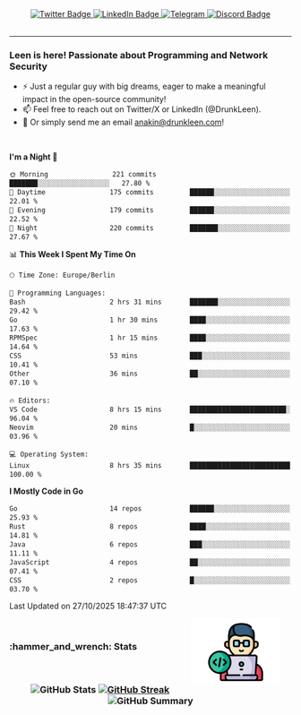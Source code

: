 <div id="badges" align="center">
  <a href="https://twitter.com/DrunkLeen">
    <img src="https://img.shields.io/badge/Twitter-blue?style=for-the-badge&logo=twitter&logoColor=white" alt="Twitter Badge"/>
  </a>
  <a href="https://www.instagram.com/reza.df.x">  
    <img src="https://img.shields.io/badge/LinkedIn-skyblue?style=for-the-badge&logo=LinkedIn&logoColor=black" alt="LinkedIn Badge"/>
  </a>
  <a href="http://telegram.me/rezadfx">
    <img src="https://img.shields.io/badge/Telegram-white?style=for-the-badge&logo=telegram&logoColor=blue" alt=Telegram Badge"/>
  </a>
  <a href="https://discord.com/users/DrunkLeen">
    <img src="https://img.shields.io/badge/Discord-gray?style=for-the-badge&logo=discord&logoColor=white" alt="Discord Badge"/>
  </a>
  <br>
  <img src="https://komarev.com/ghpvc/?username=drunkleen&style=flat-square&color=red" alt=""/>
</div>


---



### Leen is here! Passionate about Programming and Network Security

-	:zap: Just a regular guy with big dreams, eager to make a meaningful impact in the open-source community!
-	:mailbox: Feel free to reach out on Twitter/X or LinkedIn (@DrunkLeen).
-	:email: Or simply send me an email [anakin@drunkleen.com](mailto:anakin@drunkleen.com)!



<br>

<!-- <details>
<summary><b>:gear: &nbsp;Git statistics</b></summary>
<br>

[![Top Langs](https://github-readme-stats.vercel.app/api/top-langs/?username=drunkleen&layout=compact&theme=github_dark#gh-dark-mode-only)](https://github.com/drunkleen/github-readme-stats)
[![Top Langs](https://github-readme-stats.vercel.app/api/top-langs/?username=drunkleen&layout=compact&theme=vue#gh-light-mode-only)](https://github.com/drunkleen/github-readme-stats)
[![DrunkLeen's GitHub stats-Dark](https://github-readme-stats.vercel.app/api?username=drunkleen&show_icons=true&theme=github_dark#gh-dark-mode-only)](https://github.com/drunkleen/)
[![DrunkLeen's GitHub stats-Light](https://github-readme-stats.vercel.app/api?username=drunkleen&show_icons=true&theme=vue#gh-light-mode-only)](https://github.com/drunkleen/github-readme-stats)
[![willianrod's wakatime stats](https://github-readme-stats.vercel.app/api/wakatime?username=drunkleen&theme=github_dark#gh-dark-mode-only)](https://github.com/drunkleen/github-readme-stats)
[![willianrod's wakatime stats](https://github-readme-stats.vercel.app/api/wakatime?username=drunkleen&layout=compact&theme=vue#gh-light-mode-only)](https://github.com/drunkleen/github-readme-stats)

</details> -->


<!--START_SECTION:waka-->
**I'm a Night 🦉** 

```text
🌞 Morning                221 commits         ███████░░░░░░░░░░░░░░░░░░   27.80 % 
🌆 Daytime                175 commits         ██████░░░░░░░░░░░░░░░░░░░   22.01 % 
🌃 Evening                179 commits         ██████░░░░░░░░░░░░░░░░░░░   22.52 % 
🌙 Night                  220 commits         ███████░░░░░░░░░░░░░░░░░░   27.67 % 
```


📊 **This Week I Spent My Time On** 

```text
🕑︎ Time Zone: Europe/Berlin

💬 Programming Languages: 
Bash                     2 hrs 31 mins       ███████░░░░░░░░░░░░░░░░░░   29.42 % 
Go                       1 hr 30 mins        ████░░░░░░░░░░░░░░░░░░░░░   17.63 % 
RPMSpec                  1 hr 15 mins        ████░░░░░░░░░░░░░░░░░░░░░   14.64 % 
CSS                      53 mins             ███░░░░░░░░░░░░░░░░░░░░░░   10.41 % 
Other                    36 mins             ██░░░░░░░░░░░░░░░░░░░░░░░   07.10 % 

🔥 Editors: 
VS Code                  8 hrs 15 mins       ████████████████████████░   96.04 % 
Neovim                   20 mins             █░░░░░░░░░░░░░░░░░░░░░░░░   03.96 % 

💻 Operating System: 
Linux                    8 hrs 35 mins       █████████████████████████   100.00 % 
```

**I Mostly Code in Go** 

```text
Go                       14 repos            ██████░░░░░░░░░░░░░░░░░░░   25.93 % 
Rust                     8 repos             ████░░░░░░░░░░░░░░░░░░░░░   14.81 % 
Java                     6 repos             ███░░░░░░░░░░░░░░░░░░░░░░   11.11 % 
JavaScript               4 repos             ██░░░░░░░░░░░░░░░░░░░░░░░   07.41 % 
CSS                      2 repos             █░░░░░░░░░░░░░░░░░░░░░░░░   03.70 % 
```




 Last Updated on 27/10/2025 18:47:37 UTC
<!--END_SECTION:waka-->

<img align='right' height='120' style="margin-right:20px" src='assets/img/programmer.png' alt='Programmer'>


<p align="center">
<br>
<summary><h3><b>:hammer_and_wrench: Stats</b></h3></summary>
<br>

<h3 align="center">
  
![GitHub Stats](http://github-profile-summary-cards.vercel.app/api/cards/stats?username=drunkleen&theme=tokyonight) [![GitHub Streak](https://github-readme-streak-stats.herokuapp.com?user=drunkleen&theme=tokyonight&hide_border=true&date_format=j%20M%5B%20Y%5D&card_width=480)](https://git.io/streak-stats)
![GitHub Summary](http://github-profile-summary-cards.vercel.app/api/cards/profile-details?username=drunkleen&theme=tokyonight)

</h3>

